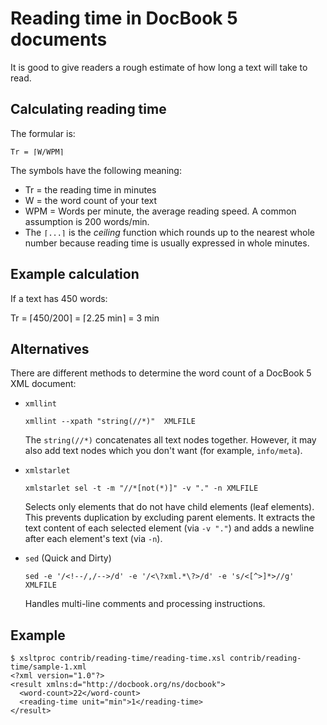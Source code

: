 # Reading time in DocBook 5 documents

It is good to give readers a rough estimate of how long a text will take to read.

## Calculating reading time

The formular is:

    Tr = ⌈W/WPM⌉

The symbols have the following meaning:

* Tr = the reading time in minutes
* W = the word count of your text
* WPM = Words per minute, the average reading speed. A common assumption is 200 words/min.
* The `⌈...⌉` is the _ceiling_ function which rounds up to the nearest whole number
  because reading time is usually expressed in whole minutes.

## Example calculation

If a text has 450 words:

   Tr = ⌈450/200⌉ = ⌈2.25 min⌉ = 3 min

## Alternatives

There are different methods to determine the word count of a DocBook 5 XML document:

* `xmllint`

      xmllint --xpath "string(//*)"  XMLFILE

  The `string(//*)` concatenates all text nodes together. However, it may also add text nodes which you don't want (for example, `info/meta`).

* `xmlstarlet`

      xmlstarlet sel -t -m "//*[not(*)]" -v "." -n XMLFILE

  Selects only elements that do not have child elements (leaf elements). This prevents duplication by excluding parent elements. It extracts the text content of each selected element (via `-v "."`) and adds a newline after each element's text (via `-n`).

* `sed` (Quick and Dirty)

      sed -e '/<!--/,/-->/d' -e '/<\?xml.*\?>/d' -e 's/<[^>]*>//g' XMLFILE

  Handles multi-line comments and processing instructions.

## Example

```shell-session
$ xsltproc contrib/reading-time/reading-time.xsl contrib/reading-time/sample-1.xml 
<?xml version="1.0"?>
<result xmlns:d="http://docbook.org/ns/docbook">
  <word-count>22</word-count>
  <reading-time unit="min">1</reading-time>
</result>
```